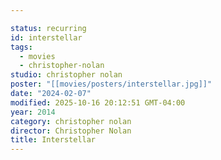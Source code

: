```yaml
---

status: recurring
id: interstellar
tags:
  - movies
  - christopher-nolan
studio: christopher nolan
poster: "[[movies/posters/interstellar.jpg]]"
date: "2024-02-07"
modified: 2025-10-16 20:12:51 GMT-04:00
year: 2014
category: christopher nolan
director: Christopher Nolan
title: Interstellar
---
```

